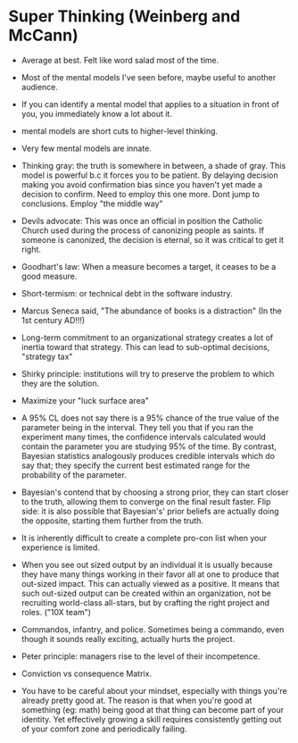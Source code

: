 # Super Thinking (Weinberg and McCann)

- Average at best. Felt like word salad most of the time.

- Most of the mental models I've seen before, maybe useful to another audience.

- If you can identify a mental model that applies to a situation in front of you, you immediately know a lot about it.

- mental models are short cuts to higher-level thinking.

- Very few mental models are innate.

- Thinking gray: the truth is somewhere in between, a shade of gray.
   This model is powerful b.c it forces you to be patient. By delaying decision making you avoid confirmation bias since you haven't yet made a decision to confirm.
   Need to employ this one more.  Dont jump to conclusions.  Employ "the middle way"

- Devils advocate: This was once an official in position the Catholic Church used during the process of canonizing people as saints. If someone is canonized, the decision is eternal, so it was critical to get it right.


- Goodhart's law: When a measure becomes a target, it ceases to be a good measure.

- Short-termism: or technical debt in the software industry.

- Marcus Seneca said, "The abundance of books is a distraction" (In the 1st century AD!!!)

- Long-term commitment to an organizational strategy creates a lot of inertia toward that strategy. This can lead to sub-optimal decisions, "strategy tax"

- Shirky principle: institutions will try to preserve the problem to which they are the solution.

- Maximize your "luck surface area"

- A 95% CL does not say there is a 95% chance of the true value of the parameter being in the interval. They tell you that if you ran the experiment many times, the confidence intervals calculated would contain the parameter you are studying 95% of the time.
  By contrast, Bayesian statistics analogously produces credible intervals which do say that; they specify the current best estimated range for the probability of the parameter.

- Bayesian's contend that by choosing a strong prior, they can start closer to the truth, allowing them to converge on the final result faster.
  Flip side: it is also possible that Bayesian's' prior beliefs are actually doing the opposite, starting them further from the truth.


- It is inherently difficult to create a complete pro-con list when your experience is limited.

- When you see out sized output by an individual it is usually because they have many things working in their favor all at one to produce that out-sized impact. This can actually viewed as a positive. It means that such out-sized output can be created within an organization, not be recruiting world-class all-stars, but by crafting the right project and roles. ("10X team")

- Commandos, infantry, and police.  Sometimes being a commando, even though it sounds really exciting, actually hurts the project.

- Peter principle: managers rise to the level of their incompetence.

- Conviction vs consequence Matrix.

- You have to be careful about your mindset, especially with things you're already pretty good at. The reason is that when you're good at something (eg: math) being good at that thing can become part of your identity. Yet effectively growing a skill requires consistently getting out of your comfort zone and periodically failing. 